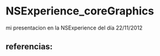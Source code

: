 NSExperience_coreGraphics
=========================

mi presentacion en la NSExperience del día 22/11/2012

referencias:
-